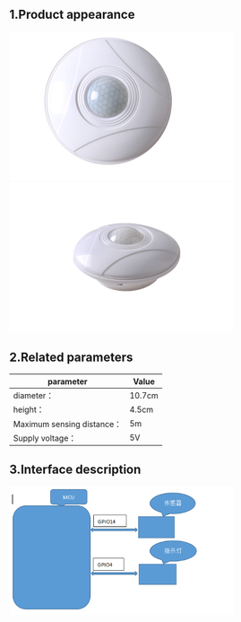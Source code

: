## 1.Product appearance

<img src="../README_IMAGE/2.png" width="400" />

<img src="../README_IMAGE/3.png" width="400" />

## 2.Related parameters
|parameter                  |Value                                        |
|-----------------------|-------------------------------------------|
|diameter：               | 10.7cm                  |
|height：        | 4.5cm                        |
|Maximum sensing distance：           |5m                                   |
|Supply voltage：        |5V                                      |

## 3.Interface description

<img src="../README_IMAGE/1.png" width="400" />
